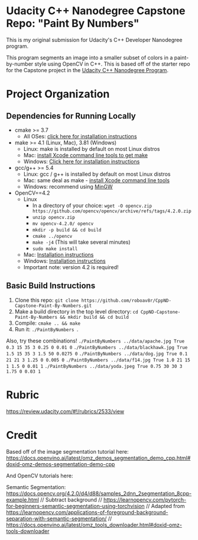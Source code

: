 # Udacity C++ Nanodegree Capstone Repo: "Paint By Numbers"

This is my original submission for Udacity's C++ Developer Nanodegree program. 

This program segments an image into a smaller subset of colors in a paint-by-number style using OpenCV in C++. This is based off of the starter repo for the Capstone project in the [Udacity C++ Nanodegree Program](https://www.udacity.com/course/c-plus-plus-nanodegree--nd213).

# Project Organization



## Dependencies for Running Locally
* cmake >= 3.7
  * All OSes: [click here for installation instructions](https://cmake.org/install/)
* make >= 4.1 (Linux, Mac), 3.81 (Windows)
  * Linux: make is installed by default on most Linux distros
  * Mac: [install Xcode command line tools to get make](https://developer.apple.com/xcode/features/)
  * Windows: [Click here for installation instructions](http://gnuwin32.sourceforge.net/packages/make.htm)
* gcc/g++ >= 5.4
  * Linux: gcc / g++ is installed by default on most Linux distros
  * Mac: same deal as make - [install Xcode command line tools](https://developer.apple.com/xcode/features/)
  * Windows: recommend using [MinGW](http://www.mingw.org/)
* OpenCV==4.2
  * Linux
    - In a directory of your choice: `wget -O opencv.zip https://github.com/opencv/opencv/archive/refs/tags/4.2.0.zip`
    - `unzip opencv.zip`
    - `mv opencv-4.2.0/ opencv`
    - `mkdir -p build && cd build`
    - `cmake ../opencv`
    - `make -j4` (This will take several minutes)
    - `sudo make install`
  * Mac: [Installation instructions](https://www.geeksforgeeks.org/how-to-install-opencv-for-c-on-macos/)
  * Windows: [Installation instructions](https://learnopencv.com/install-opencv-on-windows/)
  * Important note: version 4.2 is required!
  
## Basic Build Instructions

1. Clone this repo: `git clone https://github.com/roboav8r/CppND-Capstone-Paint-By-Numbers.git`
2. Make a build directory in the top level directory: `cd CppND-Capstone-Paint-By-Numbers && mkdir build && cd build`
3. Compile: `cmake .. && make`
4. Run it: `./PaintByNumbers `.

Also, try these combinations!
`./PaintByNumbers ../data/apache.jpg True 0.3 15 35 3 0.25 0 0.01 0`
`./PaintByNumbers ../data/blackhawk.jpg True 1.5 15 35 3 1.5 50 0.0275 0`
`./PaintByNumbers ../data/dog.jpg True 0.1 21 21 3 1.25 0 0.005 0`
`./PaintByNumbers ../data/f14.jpg True 1.0 21 15 1 1.5 0 0.01 1`
`./PaintByNumbers ../data/yoda.jpeg True 0.75 30 30 3 1.75 0 0.03 1`




# Rubric 
https://review.udacity.com/#!/rubrics/2533/view

# Credit
Based off of the image segmentation tutorial here:
https://docs.openvino.ai/latest/omz_demos_segmentation_demo_cpp.html#doxid-omz-demos-segmentation-demo-cpp

And OpenCV tutorials here:

Semantic Segmentation:
https://docs.opencv.org/4.2.0/d4/d88/samples_2dnn_2segmentation_8cpp-example.html
    // Subtract background
    // https://learnopencv.com/pytorch-for-beginners-semantic-segmentation-using-torchvision
    // Adapted from https://learnopencv.com/applications-of-foreground-background-separation-with-semantic-segmentation/
    // https://docs.openvino.ai/latest/omz_tools_downloader.html#doxid-omz-tools-downloader